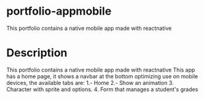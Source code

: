 # portfolio-appmobile
This portfolio contains a native mobile app made with reactnative
# Description
This portfolio contains a native mobile app made with reactnative
This app has a home page, it shows a navbar at the bottom optimizing use on mobile devices, the available tabs are:
1.- Home 
2.- Show an animation
3. Character with sprite and options.
4. Form that manages a student's grades
